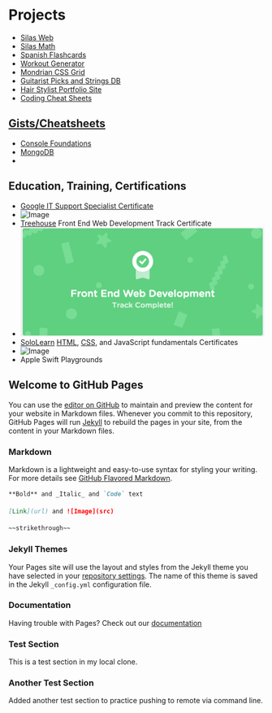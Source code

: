 # Projects
* [Silas Web](https://peterplays.github.io/silas-website)
* [Silas Math](https://peterplays.github.io/silas-math)
* [Spanish Flashcards](https://peterplays.github.io/Spanish-Flashcards)
* [Workout Generator](https://peterplays.github.io/Workout-Generator)
* [Mondrian CSS Grid](https://peterplays.github.io/Mondrian-CSS-Grid)
* [Guitarist Picks and Strings DB](https://peterplays.github.io/Guitarist-Picks-Strings)
* [Hair Stylist Portfolio Site](https://peterplays.github.io/Hairstylist)
* [Coding Cheat Sheets](https://peterplays.github.io/cheatsheets)

## [Gists/Cheatsheets](https://gist.github.com/peterplays)
* [Console Foundations](https://gist.github.com/peterplays/ec41c0c2a3cbead88a1dcfaf1c48e30d)
* [MongoDB](https://gist.github.com/bradtraversy/f407d642bdc3b31681bc7e56d95485b6)
* 

## Education, Training, Certifications
* [Google IT Support Specialist Certificate](https://www.coursera.org/professional-certificates/google-it-support)
* ![Image](https://peterplays.github.io/media/Coursera-Google-IT-Support-Certificate.jpg)
* [Treehouse](https://www.teamtreehouse.com) Front End Web Development Track Certificate
* ![Image](media/treehouse-webdev-track-completion.jpg)
* [SoloLearn](https://www.sololearn.com) [HTML](https://peterplays.github.io/media/HTML-Certificate-SoloLearn.pdf), [CSS](https://peterplays.github.io/media/CSS-Certification-SoloLearn.pdf), and JavaScript fundamentals Certificates
* ![Image](https://peterplays.github.io/media/CSS-Certification-SoloLearn.jpg)
* Apple Swift Playgrounds

## Welcome to GitHub Pages

You can use the [editor on GitHub](https://github.com/peterplays/peterplays.github.io/edit/master/README.md) to maintain and preview the content for your website in Markdown files. Whenever you commit to this repository, GitHub Pages will run [Jekyll](https://jekyllrb.com/) to rebuild the pages in your site, from the content in your Markdown files.

### Markdown

Markdown is a lightweight and easy-to-use syntax for styling your writing. For more details see [GitHub Flavored Markdown](https://guides.github.com/features/mastering-markdown/).

```markdown
**Bold** and _Italic_ and `Code` text

[Link](url) and ![Image](src)

~~strikethrough~~
```

### Jekyll Themes

Your Pages site will use the layout and styles from the Jekyll theme you have selected in your [repository settings](https://github.com/peterplays/peterplays.github.io/settings). The name of this theme is saved in the Jekyll `_config.yml` configuration file.

### Documentation

Having trouble with Pages? Check out our [documentation](https://docs.github.com/categories/github-pages-basics/)


### Test Section

This is a test section in my local clone.

### Another Test Section

Added another test section to practice pushing to remote via command line.
